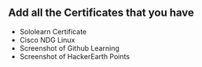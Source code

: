 ## Add all the Certificates that you have
* Sololearn Certificate
* Cisco NDG Linux
* Screenshot of Github Learning
* Screenshot of HackerEarth Points
